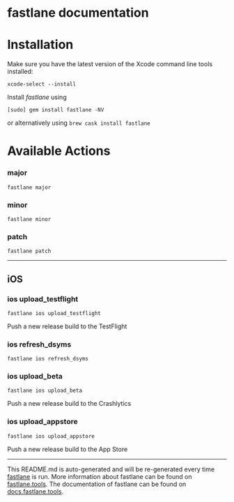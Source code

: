 fastlane documentation
================
# Installation

Make sure you have the latest version of the Xcode command line tools installed:

```
xcode-select --install
```

Install _fastlane_ using
```
[sudo] gem install fastlane -NV
```
or alternatively using `brew cask install fastlane`

# Available Actions
### major
```
fastlane major
```

### minor
```
fastlane minor
```

### patch
```
fastlane patch
```


----

## iOS
### ios upload_testflight
```
fastlane ios upload_testflight
```
Push a new release build to the TestFlight
### ios refresh_dsyms
```
fastlane ios refresh_dsyms
```

### ios upload_beta
```
fastlane ios upload_beta
```
Push a new release build to the Crashlytics
### ios upload_appstore
```
fastlane ios upload_appstore
```
Push a new release build to the App Store

----

This README.md is auto-generated and will be re-generated every time [fastlane](https://fastlane.tools) is run.
More information about fastlane can be found on [fastlane.tools](https://fastlane.tools).
The documentation of fastlane can be found on [docs.fastlane.tools](https://docs.fastlane.tools).
